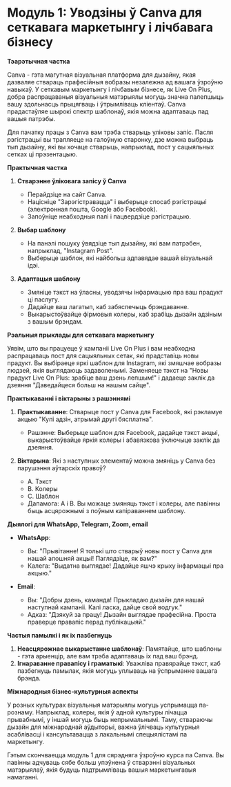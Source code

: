 # **Модуль 1: Уводзіны ў Canva для сеткавага маркетынгу і лічбавага бізнесу**

**Тэарэтычная частка**

Canva - гэта магутная візуальная платформа для дызайну, якая дазваляе ствараць прафесійныя вобразы незалежна ад вашага ўзроўню навыкаў. У сеткавым маркетынгу і лічбавым бізнесе, як Live On Plus, добра распрацаваныя візуальныя матэрыялы могуць значна палепшыць вашу здольнасць прыцягваць і ўтрымліваць кліентаў. Canva прадастаўляе шырокі спектр шаблонаў, якія можна адаптаваць пад вашыя патрэбы. 

Для пачатку працы з Canva вам трэба стварыць уліковы запіс. Пасля рэгістрацыі вы трапляеце на галоўную старонку, дзе можна выбраць тып дызайну, які вы хочаце стварыць, напрыклад, пост у сацыяльных сетках ці прэзентацыю.

**Практычная частка**

1. **Стварэнне ўліковага запісу ў Canva**
   - Перайдзіце на сайт Canva.
   - Націсніце "Зарэгістравацца" і выберыце спосаб рэгістрацыі (электронная пошта, Google або Facebook).
   - Запоўніце неабходныя палі і пацвердзіце рэгістрацыю.

2. **Выбар шаблону**
   - На панэлі пошуку ўвядзіце тып дызайну, які вам патрэбен, напрыклад, "Instagram Post".
   - Выберыце шаблон, які найбольш адпавядае вашай візуальнай ідэі.

3. **Адаптацыя шаблону**
   - Змяніце тэкст на ўласны, уводзячы інфармацыю пра ваш прадукт ці паслугу.
   - Дадайце ваш лагатып, каб забяспечыць брэндаванне.
   - Выкарыстоўвайце фірмовыя колеры, каб зрабіць дызайн адзіным з вашым брэндам.

**Рэальныя прыклады для сеткавага маркетынгу**

Уявім, што вы працуеце ў кампаніі Live On Plus і вам неабходна распрацаваць пост для сацыяльных сетак, які прадставіць новы прадукт. Вы выбіраеце яркі шаблон для Instagram, які змяшчае вобразы людзей, якія выглядаюць задаволенымі. Заменяеце тэкст на "Новы прадукт Live On Plus: зрабіце ваш дзень лепшым!" і дадаеце заклік да дзеяння "Даведайцеся больш на нашым сайце".

**Практыкаванні і віктарыны з рашэннямі**

1. **Практыкаванне**: Стварыце пост у Canva для Facebook, які рэкламуе акцыю "Купі адзін, атрымай другі бясплатна".
   - Рашэнне: Выберыце шаблон для Facebook, дадайце тэкст акцыі, выкарыстоўвайце яркія колеры і абавязкова ўключыце заклік да дзеяння.

2. **Віктарына**: Які з наступных элементаў можна змяніць у Canva без парушэння аўтарскіх правоў?
   - A. Тэкст
   - B. Колеры
   - C. Шаблон
   - Дапамога: A і B. Вы можаце змяняць тэкст і колеры, але павінны быць асцярожнымі з поўным капіраваннем шаблону.

**Дыялогі для WhatsApp, Telegram, Zoom, email**

- **WhatsApp**: 
  - Вы: "Прывітанне! Я толькі што стварыў новы пост у Canva для нашай апошняй акцыі! Паглядзіце, як вам?"
  - Калега: "Выдатна выглядае! Дадайце яшчэ крыху інфармацыі пра акцыю."

- **Email**:
  - Вы: "Добры дзень, каманда! Прыкладаю дызайн для нашай наступнай кампаніі. Калі ласка, дайце свой водгук."
  - Адказ: "Дзякуй за працу! Дызайн выглядае прафесійна. Проста праверце правапіс перад публікацыяй."

**Частыя памылкі і як іх пазбегнуць**

1. **Неасцярожнае выкарыстанне шаблонаў**: Памятайце, што шаблоны - гэта арыенцір, але вам трэба адаптаваць іх пад ваш брэнд.
2. **Ігнараванне правапісу і граматыкі**: Уважліва правярайце тэкст, каб пазбегнуць памылак, якія могуць уплываць на ўспрыманне вашага брэнда.

**Міжнародныя бізнес-культурныя аспекты**

У розных культурах візуальныя матэрыялы могуць успрымацца па-рознаму. Напрыклад, колеры, якія ў адной культуры лічацца прывабнымі, у іншай могуць быць непрымальнымі. Таму, ствараючы дызайн для міжнароднай аўдыторыі, важна ўлічваць культурныя асаблівасці і кансультавацца з лакальнымі спецыялістамі па маркетынгу.

Гэтым скончваецца модуль 1 для сярэдняга ўзроўню курса па Canva. Вы павінны адчуваць сябе больш упэўнена ў стварэнні візуальных матэрыялаў, якія будуць падтрымліваць вашыя маркетынгавыя намаганні.